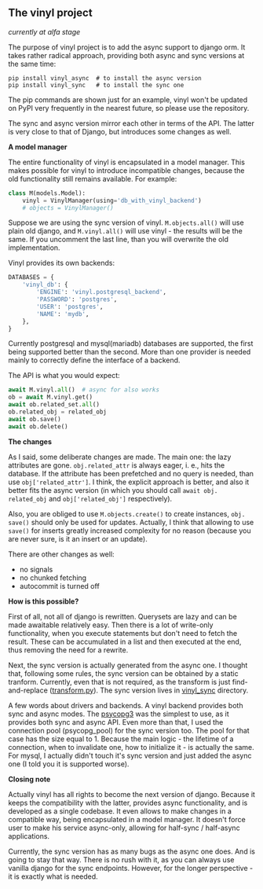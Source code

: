 The vinyl project
---------------
*currently at alfa stage*

The purpose of vinyl project is to add the async support to django orm.
It takes rather radical approach, providing both async and sync versions 
at the same time:

```
pip install vinyl_async  # to install the async version
pip install vinyl_sync   # to install the sync one
```

The pip commands are shown just for an example, vinyl won't be updated on PyPI 
very frequently in the nearest future, so please use the repository.

The sync and async version mirror each other in terms of the API. The latter 
is very close to that of Django, but introduces some changes as well.

**A model manager**

The entire functionality of vinyl is encapsulated in a model manager. This 
makes possible for vinyl to introduce incompatible changes, because the old 
functionality still remains available. For example:

```python
class M(models.Model):
    vinyl = VinylManager(using='db_with_vinyl_backend')
    # objects = VinylManager()
```

Suppose we are using the sync version of vinyl. `M.objects.all()` will use 
plain old django, and `M.vinyl.all()` will use vinyl - the results will be 
the same. If you uncomment the last line, than you will overwrite 
the old implementation.

Vinyl provides its own backends:

```python
DATABASES = {
    'vinyl_db': {
        'ENGINE': 'vinyl.postgresql_backend',
        'PASSWORD': 'postgres',
        'USER': 'postgres',
        'NAME': 'mydb',
    },
}
```

Currently postgresql and mysql(mariadb) databases are supported, the first 
being 
supported better than the second. More than one provider is needed mainly to 
correctly define the interface of a backend.

The API is what you would expect:

```python
await M.vinyl.all()  # async for also works
ob = await M.vinyl.get()
await ob.related_set.all()
ob.related_obj = related_obj
await ob.save()
await ob.delete()
```

**The changes**

As I said, some deliberate changes are made. The main one: the lazy 
attributes are gone. `obj.related_attr` is always eager, i. e., hits the 
database. If the attribute has been prefetched and no query is needed, than 
use `obj['related_attr']`. I think, the explicit approach is better, and 
also it better fits the async version (in which you should call `await obj.
related_obj` and `obj['related_obj']` respectively).

Also, you are obliged to use `M.objects.create()` to create instances, `obj.
save()` should only be used for updates. Actually, I think that allowing to use 
`save()` 
for inserts greatly increased complexity for no reason (because you are 
never sure, is it an insert or an update).

There are other changes as well:

- no signals
- no chunked fetching
- autocommit is turned off

**How is this possible?**

First of all, not all of django is rewritten. Querysets are lazy and can be 
made 
awaitable relatively easy. Then there is a lot of write-only functionality, 
when you execute statements but don't need to fetch the result. These can be 
accumulated in a list and then executed at the end, thus removing the need 
for a rewrite.

Next, the sync version is actually generated from the async one. I thought 
that, following some rules, the sync version can be obtained by a static 
tranform. Currently, even that is not required, as the transform is just 
find-and-replace ([transform.py](https://github.com/vinylproject/vinyl/blob/master/transform.py)).
The sync version lives in [vinyl_sync](https://github.com/vinylproject/vinyl/tree/master/vinyl_sync)
directory.

A few words about drivers and backends. A vinyl backend provides both sync and 
async modes. The [psycopg3](https://github.com/psycopg/psycopg) was the 
simplest to use, as it provides both sync and async API. Even more than that,
I used the connection pool (psycopg_pool) for the sync version too. The pool 
for that case has 
the size equal to 1. Because the main logic - the lifetime of a connection, 
when to invalidate one, how to initialize it - is actually the same. For 
mysql, I actually didn't touch it's sync version and just added the async 
one (I told you it is supported worse).

**Closing note**

Actually vinyl has all rights to become the next version of django. Because 
it keeps the compatibility with the latter, provides async functionality, 
and is developed as a single codebase. It even allows to make changes in a 
compatible way, being encapsulated in a model manager. It doesn't force user to 
make his service async-only, allowing for half-sync / half-async applications.

Currently, the sync version has as many bugs as the async one does. And is 
going to stay that way. There is no rush with it, as you can always use 
vanilla django for the sync endpoints. However, for the longer perspective - 
it is exactly what is needed.